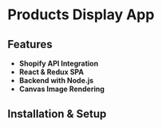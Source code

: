 # Products Display App

## Features

- **Shopify API Integration**
- **React & Redux SPA**
- **Backend with Node.js**
- **Canvas Image Rendering**

## Installation & Setup

